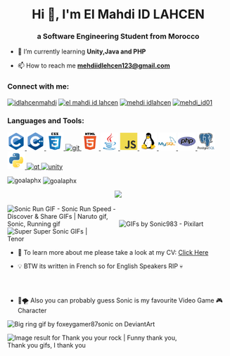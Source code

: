 <h1 align="center">Hi 👋, I'm El Mahdi ID LAHCEN</h1>
<h3 align="center">a Software Engineering Student from Morocco</h3>

- 🌱 I’m currently learning **Unity,Java and PHP**

- 📫 How to reach me **mehdiidlehcen123@gmail.com**

<h3 align="left">Connect with me:</h3>
<p align="left">
<a href="https://twitter.com/idlahcenmahdi" target="blank"><img align="center" src="https://raw.githubusercontent.com/rahuldkjain/github-profile-readme-generator/master/src/images/icons/Social/twitter.svg" alt="idlahcenmahdi" height="30" width="40" /></a>
<a href="https://linkedin.com/in/el mahdi id lahcen" target="blank"><img align="center" src="https://raw.githubusercontent.com/rahuldkjain/github-profile-readme-generator/master/src/images/icons/Social/linked-in-alt.svg" alt="el mahdi id lahcen" height="30" width="40" /></a>
<a href="https://fb.com/mehdi idlahcen" target="blank"><img align="center" src="https://raw.githubusercontent.com/rahuldkjain/github-profile-readme-generator/master/src/images/icons/Social/facebook.svg" alt="mehdi idlahcen" height="30" width="40" /></a>
<a href="https://instagram.com/mehdi_id01" target="blank"><img align="center" src="https://raw.githubusercontent.com/rahuldkjain/github-profile-readme-generator/master/src/images/icons/Social/instagram.svg" alt="mehdi_id01" height="30" width="40" /></a>
</p>

<h3 align="left">Languages and Tools:</h3>
<p align="left"> <a href="https://www.cprogramming.com/" target="_blank" rel="noreferrer"> <img src="https://raw.githubusercontent.com/devicons/devicon/master/icons/c/c-original.svg" alt="c" width="40" height="40"/> </a> <a href="https://www.w3schools.com/cpp/" target="_blank" rel="noreferrer"> <img src="https://raw.githubusercontent.com/devicons/devicon/master/icons/cplusplus/cplusplus-original.svg" alt="cplusplus" width="40" height="40"/> </a> <a href="https://www.w3schools.com/css/" target="_blank" rel="noreferrer"> <img src="https://raw.githubusercontent.com/devicons/devicon/master/icons/css3/css3-original-wordmark.svg" alt="css3" width="40" height="40"/> </a> <a href="https://git-scm.com/" target="_blank" rel="noreferrer"> <img src="https://www.vectorlogo.zone/logos/git-scm/git-scm-icon.svg" alt="git" width="40" height="40"/> </a> <a href="https://www.w3.org/html/" target="_blank" rel="noreferrer"> <img src="https://raw.githubusercontent.com/devicons/devicon/master/icons/html5/html5-original-wordmark.svg" alt="html5" width="40" height="40"/> </a> <a href="https://www.java.com" target="_blank" rel="noreferrer"> <img src="https://raw.githubusercontent.com/devicons/devicon/master/icons/java/java-original.svg" alt="java" width="40" height="40"/> </a> <a href="https://developer.mozilla.org/en-US/docs/Web/JavaScript" target="_blank" rel="noreferrer"> <img src="https://raw.githubusercontent.com/devicons/devicon/master/icons/javascript/javascript-original.svg" alt="javascript" width="40" height="40"/> </a> <a href="https://www.linux.org/" target="_blank" rel="noreferrer"> <img src="https://raw.githubusercontent.com/devicons/devicon/master/icons/linux/linux-original.svg" alt="linux" width="40" height="40"/> </a> <a href="https://www.mysql.com/" target="_blank" rel="noreferrer"> <img src="https://raw.githubusercontent.com/devicons/devicon/master/icons/mysql/mysql-original-wordmark.svg" alt="mysql" width="40" height="40"/> </a> <a href="https://www.php.net" target="_blank" rel="noreferrer"> <img src="https://raw.githubusercontent.com/devicons/devicon/master/icons/php/php-original.svg" alt="php" width="40" height="40"/> </a> <a href="https://www.postgresql.org" target="_blank" rel="noreferrer"> <img src="https://raw.githubusercontent.com/devicons/devicon/master/icons/postgresql/postgresql-original-wordmark.svg" alt="postgresql" width="40" height="40"/> </a> <a href="https://www.python.org" target="_blank" rel="noreferrer"> <img src="https://raw.githubusercontent.com/devicons/devicon/master/icons/python/python-original.svg" alt="python" width="40" height="40"/> </a> <a href="https://www.qt.io/" target="_blank" rel="noreferrer"> <img src="https://upload.wikimedia.org/wikipedia/commons/0/0b/Qt_logo_2016.svg" alt="qt" width="40" height="40"/> </a> <a href="https://unity.com/" target="_blank" rel="noreferrer"> <img src="https://www.vectorlogo.zone/logos/unity3d/unity3d-icon.svg" alt="unity" width="40" height="40"/> </a> </p>

<p><img align="left" src="https://github-readme-stats.vercel.app/api/top-langs?username=goalaphx&show_icons=true&theme=radical&title_color=cd0e0e&text_color=4b17d9&bg_color=e5ff24&locale=en&layout=compact" alt="goalaphx" /></p>

<p>&nbsp;<img align="center" src="https://github-readme-stats.vercel.app/api?username=goalaphx&show_icons=true&theme=merko&title_color=e00b0b&text_color=1b0bf9&bg_color=e1ff00&locale=en" alt="goalaphx" /></p>
<center><img " src="https://i.imgur.com/1F7lGS7.gif"/></center>
<p float="left">
<img src="https://i.pinimg.com/originals/40/07/5f/40075f4483a0428c5f3557bcba99059b.gif" jsaction="VQAsE" class="sFlh5c pT0Scc iPVvYb" style="max-width: 250px; height: 250px; margin: 0px; width: 200px;" alt="Sonic Run GIF - Sonic Run Speed - Discover &amp; Share GIFs | Naruto gif, Sonic,  Running gif" jsname="kn3ccd" data-ilt="1707615227670"> 
  <img src="https://art.pixilart.com/sr2f17a1b056307.gif" jsaction="VQAsE" class="sFlh5c pT0Scc iPVvYb" style="max-width: 250px; height: 250px; margin: 0px; width: 200px;" alt="GIFs by Sonic983 - Pixilart" jsname="kn3ccd" data-ilt="1707615368121">
<img src="https://media.tenor.com/4uHbal0If_wAAAAj/super-sonic-sonic-the-hedgehog.gif" jsaction="VQAsE" class="sFlh5c pT0Scc iPVvYb" style="max-width: 190px; height: 250px; margin: 0px; width: 200px;" alt="Super Super Sonic GIFs | Tenor" jsname="kn3ccd" data-ilt="1707616502867">

</p>

- 💓 To learn more about me please take a look at my CV: <a href="https://drive.google.com/file/d/1FqgyZh_SbcNN_HIg9suoFOD5JWCli6rp/view" download>Click Here</a> <br>

- 💡 BTW its written in French so for English Speakers RIP 💀 <br>

<p style="display:inline-block;">
  
- 🦔🌪️ Also you can probably guess Sonic is my favourite Video Game 🎮 Character

<img src="https://images-wixmp-ed30a86b8c4ca887773594c2.wixmp.com/f/87599904-e193-4b75-a519-b5ee2820e856/dg9fr2a-a2c81abc-a10a-46ed-bf45-016982929079.gif?token=eyJ0eXAiOiJKV1QiLCJhbGciOiJIUzI1NiJ9.eyJzdWIiOiJ1cm46YXBwOjdlMGQxODg5ODIyNjQzNzNhNWYwZDQxNWVhMGQyNmUwIiwiaXNzIjoidXJuOmFwcDo3ZTBkMTg4OTgyMjY0MzczYTVmMGQ0MTVlYTBkMjZlMCIsIm9iaiI6W1t7InBhdGgiOiJcL2ZcLzg3NTk5OTA0LWUxOTMtNGI3NS1hNTE5LWI1ZWUyODIwZTg1NlwvZGc5ZnIyYS1hMmM4MWFiYy1hMTBhLTQ2ZWQtYmY0NS0wMTY5ODI5MjkwNzkuZ2lmIn1dXSwiYXVkIjpbInVybjpzZXJ2aWNlOmZpbGUuZG93bmxvYWQiXX0.xDRzZaji22fmwUpZ_D3j8CF1zTLt7FGzsT8ulD2MQaI" jsaction="VQAsE" class="sFlh5c pT0Scc iPVvYb" style="max-width: 500px; height: 150px; margin: 0px; width: 150px;" alt="Big ring gif by foxeygamer87sonic on DeviantArt" jsname="kn3ccd" data-ilt="1707663815479">

</p>

<img src="https://i.pinimg.com/originals/61/7b/ed/617bed8483f55379027d997a32b00337.gif" jsaction="VQAsE" class="sFlh5c pT0Scc iPVvYb" style="max-width: 400px; height: 265px; margin: 0px; width: 353px;" alt="Image result for Thank you your rock | Funny thank you, Thank you gifs, I  thank you" jsname="kn3ccd" data-ilt="1707616551432">
